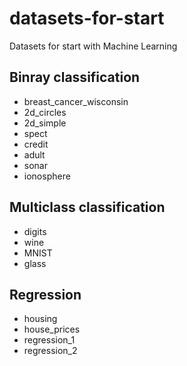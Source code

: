 # datasets-for-start
Datasets for start with Machine Learning

## Binray classification
 
 - breast_cancer_wisconsin
 - 2d_circles
 - 2d_simple
 - spect
 - credit
 - adult
 - sonar
 - ionosphere
 
## Multiclass classification

 - digits
 - wine
 - MNIST
 - glass

## Regression

 - housing
 - house_prices
 - regression_1
 - regression_2
